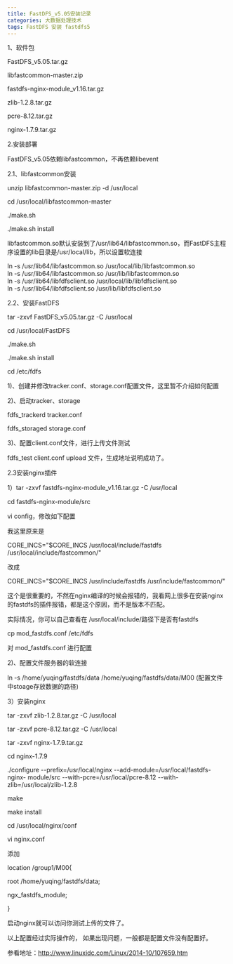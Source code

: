 ```yaml
---
title: FastDFS_v5.05安装记录
categories: 大数据处理技术
tags: FastDFS 安装 fastdfs5
---
```

1、软件包

FastDFS_v5.05.tar.gz

libfastcommon-master.zip  

fastdfs-nginx-module_v1.16.tar.gz  

zlib-1.2.8.tar.gz  

pcre-8.12.tar.gz  

nginx-1.7.9.tar.gz  

  

2.安装部署

FastDFS_v5.05依赖libfastcommon，不再依赖libevent  

2.1、libfastcommon安装

unzip libfastcommon-master.zip -d /usr/local

cd /usr/local/libfastcommon-master

./make.sh

./make.sh install

libfastcommon.so默认安装到了/usr/lib64/libfastcommon.so，而FastDFS主程序设置的lib目录是/usr/local/lib，所以设置软连接  

ln -s /usr/lib64/libfastcommon.so /usr/local/lib/libfastcommon.so  
ln -s /usr/lib64/libfastcommon.so /usr/lib/libfastcommon.so  
ln -s /usr/lib64/libfdfsclient.so /usr/local/lib/libfdfsclient.so  
ln -s /usr/lib64/libfdfsclient.so /usr/lib/libfdfsclient.so

  

2.2、安装FastDFS

tar -zxvf FastDFS_v5.05.tar.gz -C /usr/local

cd /usr/local/FastDFS

./make.sh

./make.sh install

cd /etc/fdfs

1)、创建并修改tracker.conf、storage.conf配置文件，这里暂不介绍如何配置

2)、启动tracker、storage

fdfs_trackerd tracker.conf

fdfs_storaged storage.conf

3)、配置client.conf文件，进行上传文件测试

fdfs_test client.conf upload 文件，生成地址说明成功了。

  

2.3安装nginx插件

1）tar -zxvf fastdfs-nginx-module_v1.16.tar.gz -C /usr/local

cd fastdfs-nginx-module/src

vi config，修改如下配置

我这里原来是

CORE_INCS="$CORE_INCS /usr/local/include/fastdfs
/usr/local/include/fastcommon/"  

改成

CORE_INCS="$CORE_INCS /usr/include/fastdfs /usr/include/fastcommon/"  

这个是很重要的，不然在nginx编译的时候会报错的，我看网上很多在安装nginx的fastdfs的插件报错，都是这个原因，而不是版本不匹配。

实际情况，你可以自己查看在 /usr/local/include/路径下是否有fastdfs

cp mod_fastdfs.conf /etc/fdfs

对 mod_fastdfs.conf 进行配置

2)、配置文件服务器的软连接

ln -s /home/yuqing/fastdfs/data /home/yuqing/fastdfs/data/M00
(配置文件中stoage存放数据的路径)

3）安装nginx

tar -zxvf zlib-1.2.8.tar.gz -C /usr/local

tar -zxvf pcre-8.12.tar.gz -C /usr/local  

tar -zxvf nginx-1.7.9.tar.gz

cd nginx-1.7.9

./configure --prefix=/usr/local/nginx --add-module=/usr/local/fastdfs-nginx-
module/src --with-pcre=/usr/local/pcre-8.12 --with-zlib=/usr/local/zlib-1.2.8

make

make install

cd /usr/local/nginx/conf

vi nginx.conf

添加

location /group1/M00{

root /home/yuqing/fastdfs/data;

ngx_fastdfs_module;

}

启动nginx就可以访问你测试上传的文件了。

  

以上配置经过实际操作的， 如果出现问题，一般都是配置文件没有配置好。

  

参看地址：http://www.linuxidc.com/Linux/2014-10/107659.htm

  

  

  

  

  

  

  

  

  

  

  

  


